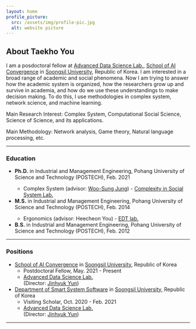 ```yaml
---
layout: home
profile_picture:
  src: /assets/img/profile-pic.jpg
  alt: website picture
---
```


<h2> About Taekho You </h2>
<p>
  I am a posdoctoral fellow at <a href="http://adsl.ssu.ac.kr">Advanced Data Science Lab.</a>, <a href="http://aix.ssu.ac.kr">School of AI Convergence</a> in <a href="http://ssu.ac.kr">Soongsil University</a>, Republic of Korea. I am interested in a broad range of academic and social phenomena. Now I am trying to answer how the academic system is organized, how the researchers grow up and survive in academia, and how do we use these understandings to make decision making. To do this, I use methodologies in complex system, network science, and machine learning.
</p>
<p>
  Main Research Interest: Complex System, Computational Social Science, Science of Science, and its applications.
</p>
<p>
  Main Methodology:  Network analysis, Game theory, Natural language processing, etc.
</p>
<hr>

<h3> Education </h3>
<ul>
  <li><b>Ph.D.</b> in Industrial and Management Engineering, Pohang University of Science and Technology (POSTECH), Feb. 2021</li>
    <ul>
      <li>Complex System (advisor: <a href="https://www.wsjung.net">Woo-Sung Jung</a>) - <a href="http://complex.postech.ac.kr">Complexity in Social System Lab.</a></li>
    </ul>
  <li><b>M.S.</b> in Industrial and Management Engineering, Pohang University of Science and Technology (POSTECH), Feb. 2014</li>
    <ul>
    <li>Ergonomics (advisor: Heecheon You) - <a href="http://edt.postech.ac.kr">EDT lab.</a></li>
    </ul>
  <li><b>B.S.</b> in Industrial and Management Engineering, Pohang University of Science and Technology (POSTECH), Feb. 2012</li>
</ul>
<hr>

<h3> Positions </h3>
<ul>
  <li> <a href="http://aix.ssu.ac.kr">School of AI Convergence</a> in <a href="http://ssu.ac.kr">Soongsil University</a>, Republic of Korea
  <ul>
    <li> Postdoctoral Fellow, May. 2021 - Present </li>
    <li> <a href="http://adsl.ssu.ac.kr">Advanced Data Science Lab.</a> </li> (Director: <a href="https://bluekura.github.io">Jinhyuk Yun</a>)
  </ul>
  <li> <a href="http://aix.ssu.ac.kr">Department of Smart System Software</a> in <a href="http://ssu.ac.kr">Soongsil University</a>, Republic of Korea
  <ul>
    <li> Visiting Scholar, Oct. 2020 - Feb. 2021 </li>
    <li> <a href="http://adsl.ssu.ac.kr">Advanced Data Science Lab.</a> </li> (Director: <a href="https://bluekura.github.io">Jinhyuk Yun</a>)
  </ul>
</ul>
<hr>

